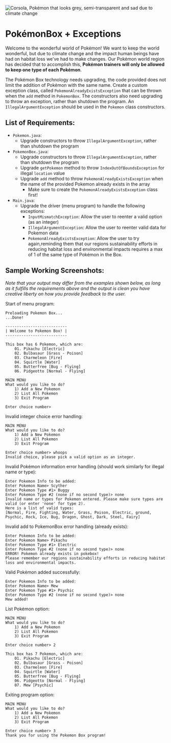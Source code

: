 ![Corsola, Pokémon that looks grey, semi-transparent and sad due to climate change](https://i.imgur.com/s2UcGQ9.png)

# **PokémonBox + Exceptions**
Welcome to the wonderful world of Pokémon! We want to keep the world wonderful, but due to climate change and the impact human beings have had on habitat loss we've had to make changes. Our Pokémon world region has decided that to accomplish this, **Pokémon trainers will only be allowed to keep one type of each Pokémon**.

The Pokémon Box technology needs upgrading, the code provided does not limit the addition of Pokémon with the same name. Create a custom exception class, called `PokemonAlreadyExistsException` that can be thrown when the `add` method in `PokemonBox`. The constructors also need upgrading to throw an exception, rather than shutdown the program. An `IllegalArgumentException` should be used in the `Pokemon` class constructors.


## **List of Requirements:**
- `Pokemon.java`:
  - Upgrade constructors to throw `IllegalArgumentException`, rather than shutdown the program
- `PokemonBox.java`:
  - Upgrade constructors to throw `IllegalArgumentException`, rather than shutdown the program
  - Upgrade `getPokemon` method to throw `IndexOutOfBoundsException` for illegal `location` value
  - Upgrade `add` method to throw `PokemonAlreadyExistsException` when the name of the provided Pokemon already exists in the array
    - Make sure to create the `PokemonAlreadyExistsException` class first!
- `Main.java`:
  - Upgrade the driver (menu program) to handle the following exceptions:
    - `InputMismatchException`: Allow the user to reenter a valid option (as an integer)
    - `IllegalArgumentException`: Allow the user to reenter valid data for Pokemon data
    - `PokemonAlreadyExistsException`: Allow the user to try again,reminding them that our regions sustainability efforts in reducing habitat loss and environmental impacts requires a max of 1 of the same type of Pokémon in the Box.

## **Sample Working Screenshots:**
*Note that your output may differ from the examples shown below, as long as it fulfills the requirements above and the output is clean you have creative liberty on how you provide feedback to the user.*


Start of menu program:
```
Preloading Pokemon Box...
...Done!

---------------------------
| Welcome to Pokemon Box! |
---------------------------

This box has 6 Pokemon, which are:
	01. Pikachu [Electric]
	02. Bulbasaur [Grass - Poison]
	03. Charmeleon [Fire]
	04. Squirtle [Water]
	05. Butterfree [Bug - Flying]
	06. Pidgeotto [Normal - Flying]

MAIN MENU
What would you like to do?
	1) Add a New Pokemon 
	2) List All Pokemon 
	3) Exit Program 

Enter choice number>
```

Invalid integer choice error handling:

```
MAIN MENU
What would you like to do?
	1) Add a New Pokemon 
	2) List All Pokemon 
	3) Exit Program 

Enter choice number> whoops
Invalid choice, please pick a valid option as an integer.
```

Invalid Pokémon information error handling (should work similarly for illegal name or type):
```
Enter Pokemon Info to be added:
Enter Pokemon Name> Scyther
Enter Pokemon Type #1> Buggy
Enter Pokemon Type #2 (none if no second type)> none
Invalid name or types for Pokemon entered. Please make sure types are valid (or enter 'none' for type 2).
Here is a list of valid types:
[Normal, Fire, Fighting, Water, Grass, Poison, Electric, ground, Psychic, Rock, Ice, Bug, Dragon, Ghost, Dark, Steel, Fairy]
```

Invalid add to PokemonBox error handling (already exists):
```
Enter Pokemon Info to be added:
Enter Pokemon Name> Pikachu
Enter Pokemon Type #1> Electric
Enter Pokemon Type #2 (none if no second type)> none
ERROR! Pokemon already exists in pokebox!
Please remember our regions sustainability efforts in reducing habitat loss and environmental impacts.
```

Valid Pokémon added successfully:
```
Enter Pokemon Info to be added:
Enter Pokemon Name> Mew
Enter Pokemon Type #1> Psychic
Enter Pokemon Type #2 (none if no second type)> none
Mew added!
```

List Pokémon option:
```
MAIN MENU
What would you like to do?
	1) Add a New Pokemon 
	2) List All Pokemon 
	3) Exit Program 

Enter choice number> 2

This box has 7 Pokemon, which are:
	01. Pikachu [Electric]
	02. Bulbasaur [Grass - Poison]
	03. Charmeleon [Fire]
	04. Squirtle [Water]
	05. Butterfree [Bug - Flying]
	06. Pidgeotto [Normal - Flying]
	07. Mew [Psychic]
```

Exiting program option:
```
MAIN MENU
What would you like to do?
	1) Add a New Pokemon 
	2) List All Pokemon 
	3) Exit Program 

Enter choice number> 3
Thank you for using the Pokemon Box program!
```
